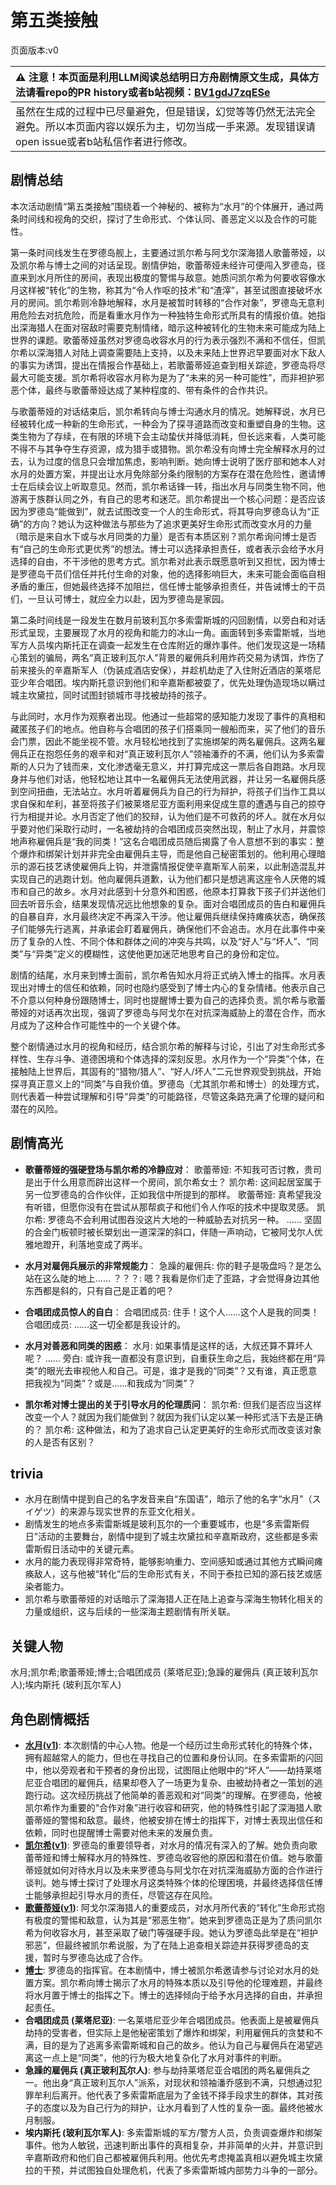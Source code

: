 # 第五类接触
页面版本:v0
 

| :warning: 注意！本页面是利用LLM阅读总结明日方舟剧情原文生成，具体方法请看repo的PR history或者b站视频：[BV1gdJ7zqESe](https://www.bilibili.com/video/BV1gdJ7zqESe/)         |
|:----------------------------|
| 虽然在生成的过程中已尽量避免，但是错误，幻觉等等仍然无法完全避免。所以本页面内容以娱乐为主，切勿当成一手来源。发现错误请open issue或者b站私信作者进行修改。|



## 剧情总结
本次活动剧情“第五类接触”围绕着一个神秘的、被称为“水月”的个体展开，通过两条时间线和视角的交织，探讨了生命形式、个体认同、善恶定义以及合作的可能性。

第一条时间线发生在罗德岛舰上，主要通过凯尔希与阿戈尔深海猎人歌蕾蒂娅，以及凯尔希与博士之间的对话呈现。剧情伊始，歌蕾蒂娅未经许可便闯入罗德岛，径直来到水月所住的房间，表现出极度的警惕与敌意。她质问凯尔希为何要收容像水月这样被“转化”的生物，称其为“令人作呕的技术”和“渣滓”，甚至试图直接破坏水月的房间。凯尔希则冷静地解释，水月是被暂时转移的“合作对象”，罗德岛无意利用危险去对抗危险，而是看重水月作为一种独特生命形式所具有的情报价值。她指出深海猎人在面对宿敌时需要克制情绪，暗示这种被转化的生物未来可能成为陆上世界的课题。歌蕾蒂娅虽然对罗德岛收容水月的行为表示强烈不满和不信任，但凯尔希以深海猎人对陆上调查需要陆上支持，以及未来陆上世界迟早要面对水下敌人的事实为诱饵，提出在情报合作基础上，若歌蕾蒂娅追查到相关踪迹，罗德岛将尽最大可能支援。凯尔希将收容水月称为是为了“未来的另一种可能性”，而非袒护邪恶个体，最终与歌蕾蒂娅达成了某种程度的、带有条件的合作共识。

与歌蕾蒂娅的对话结束后，凯尔希转向与博士沟通水月的情况。她解释说，水月已经被转化成一种新的生命形式，一种会为了探寻道路而改变和重塑自身的生物。这类生物为了存续，在有限的环境下会主动蛰伏并降低消耗，但长远来看，人类可能不得不与其争夺生存资源，成为猎手或猎物。凯尔希没有向博士完全解释水月的过去，认为过度的信息只会增加焦虑，影响判断。她向博士说明了医疗部和她本人对水月的处置方案，并提出让水月免除部分条约限制的方案存在潜在危险性，邀请博士在后续会议上听取意见。然而，凯尔希话锋一转，指出水月与同类生物不同，他游离于族群认同之外，有自己的思考和迷茫。凯尔希提出一个核心问题：是否应该因为罗德岛“能做到”，就去试图改变一个人的生命形式，将其导向罗德岛认为“正确”的方向？她认为这种做法与那些为了追求更美好生命形式而改变水月的力量（暗示是来自水下或与水月同类的力量）是否有本质区别？凯尔希询问博士是否有“自己的生命形式更优秀”的想法。博士可以选择承担责任，或者表示会给予水月选择的自由，不干涉他的思考方式。凯尔希对此表示既愿意听到又担忧，因为博士是罗德岛干员们信任并托付生命的对象，他的选择影响巨大，未来可能会面临自相矛盾的重压，但她最终选择不加阻拦，信任博士能够承担责任，并告诫博士的干员们，一旦认可博士，就应全力以赴，因为罗德岛是家园。

第二条时间线是一段发生在数月前玻利瓦尔多索雷斯城的闪回剧情，以旁白和对话形式呈现，主要展现了水月的视角和能力的冰山一角。画面转到多索雷斯城，当地军方人员埃内斯托正在调查一起发生在仓库附近的爆炸事件。他们发现这是一场精心策划的骗局，两名“真正玻利瓦尔人”背景的雇佣兵利用炸药交易为诱饵，炸伤了前来接头的辛嘉斯军人（伪装成酒店安保），并趁机劫走了入住附近酒店的莱塔尼亚少年合唱团。埃内斯托意识到他们和辛嘉斯都被耍了，优先处理伪造现场以瞒过城主坎黛拉，同时试图封锁城市寻找被劫持的孩子。

与此同时，水月作为观察者出现。他通过一些超常的感知能力发现了事件的真相和藏匿孩子们的地点。他自称与合唱团的孩子们搭乘同一艘船而来，买了他们的音乐会门票，因此不能坐视不管。水月轻松地找到了实施绑架的两名雇佣兵。这两名雇佣兵正在抱怨任务的艰辛和对“真正玻利瓦尔人”领袖潘乔的不满，他们认为多索雷斯的人只为了钱而来，文化渗透毫无意义，并打算完成这一票后各自跑路。水月现身并与他们对话，他轻松地让其中一名雇佣兵无法使用武器，并让另一名雇佣兵感到空间扭曲，无法站立。水月听着雇佣兵为自己的行为辩护，将孩子们当作工具以求自保和牟利，甚至将孩子们被莱塔尼亚方面利用来促成生意的遭遇与自己的掠夺行为相提并论。水月否定了他们的狡辩，认为他们是不可救药的坏人。就在水月似乎要对他们采取行动时，一名被劫持的合唱团成员突然出现，制止了水月，并震惊地声称雇佣兵是“我的同类！”这名合唱团成员随后揭露了令人意想不到的事实：整个爆炸和绑架计划并非完全由雇佣兵主导，而是他自己秘密策划的。他利用心理暗示的源石技艺诱使雇佣兵上钩，并泄露情报促使辛嘉斯军人前来，以此制造混乱并实现自己的逃跑计划。他向雇佣兵道歉，认为他们都只是想逃离这座令人厌倦的城市和自己的故乡。水月对此感到十分意外和困惑，他原本打算救下孩子们并送他们回去听音乐会，结果发现情况远比他想象的复杂。面对合唱团成员的告白和雇佣兵的自暴自弃，水月最终决定不再深入干涉。他让雇佣兵继续保持瘫痪状态，确保孩子们能够先行逃离，并承诺会盯着雇佣兵，确保他们不会追击。水月在此事件中亲历了复杂的人性、不同个体和群体之间的冲突与共鸣，以及“好人”与“坏人”、“同类”与“异类”定义的模糊性，这使他更加迷茫地思考自己的身份和定位。

剧情的结尾，水月来到博士面前，凯尔希告知水月将正式纳入博士的指挥。水月表现出对博士的信任和依赖，同时也隐约感受到了博士内心的复杂情绪。他表示自己不介意以何种身份跟随博士，同时也提醒博士要为自己的选择负责。凯尔希与歌蕾蒂娅的对话再次出现，强调了罗德岛与阿戈尔在对抗深海威胁上的潜在合作，而水月成为了这种合作可能性中的一个关键个体。

整个剧情通过水月的视角和经历，结合凯尔希的解释与讨论，引出了对生命形式多样性、生存斗争、道德困境和个体选择的深刻反思。水月作为一个“异类”个体，在接触陆上世界后，其固有的“猎物/猎人”、“好人/坏人”二元世界观受到挑战，开始探寻真正意义上的“同类”与自我价值。罗德岛（尤其凯尔希和博士）的处理方式，则代表着一种尝试理解和引导“异类”的可能路径，尽管这条路充满了伦理的疑问和潜在的风险。
## 剧情高光
*   **歌蕾蒂娅的强硬登场与凯尔希的冷静应对**：
    歌蕾蒂娅: 不知我可否讨教，贵司是出于什么用意而辟出这样一个房间，凯尔希女士？
    凯尔希: 这间起居室属于另一位罗德岛的合作伙伴，正如我信中所提到的那样。
    歌蕾蒂娅: 真希望我没有听错，但愿你没有在尝试从那帮疯子和他们令人作呕的技术中提取灵感。
    凯尔希: 罗德岛不会利用试图吞没这片大地的一种威胁去对抗另一种。
    ......
    坚固的合金门板顿时被长槊划出一道深深的斜口，伴随一声响动，它被阿戈尔人优雅地蹬开，利落地变成了两半。

*   **水月对雇佣兵展示的非常规能力**：
    急躁的雇佣兵: 你的鞋子是吸盘吗？是怎么站在这么陡的地上......
    ？？？: 嗯？我看是你们走了歪路，才会觉得身边其他东西都是斜的，只有自己是正着的吧？

*   **合唱团成员惊人的自白**：
    合唱团成员: 住手！这个人......这个人是我的同类！
    合唱团成员: ......这一切全都是我设计的。

*   **水月对善恶和同类的困惑**：
    水月: 如果事情是这样的话，大叔还算不算坏人呢？
    ......
    旁白: 或许我一直都没有意识到，自重获生命之后，我始终都在用“异类”的眼光去审视他人和自己。可是，谁才是我的“同类”？又有谁，真正愿意把我视为“同类”？或是......和我成为“同类”？

*   **凯尔希对博士提出的关于引导水月的伦理质问**：
    凯尔希: 但我们是否应当这样改变一个人？就因为我们能做到？就因为我们认定以某一种形式活下去是正确的？
    凯尔希: 这种做法，和为了追求自己认定更美好的生命形式而改变该对象的人是否有区别？
## trivia
*   水月在剧情中提到自己的名字发音来自“东国语”，暗示了他的名字“水月”（スイゲツ）的来源与现实世界的东亚文化相关。
*   剧情发生的地点多索雷斯城是玻利瓦尔的一个重要城市，也是“多索雷斯假日”活动的主要舞台，剧情中提到了城主坎黛拉和辛嘉斯政府，这些都是多索雷斯假日活动中的关键元素。
*   水月的能力表现得非常奇特，能够影响重力、空间感知或通过其他方式瞬间瘫痪敌人，这与他被“转化”后的生命形式有关，不同于泰拉已知的源石技艺或感染者能力。
*   凯尔希与歌蕾蒂娅的对话暗示了深海猎人正在陆上追查与深海生物转化相关的力量或组织，这与后续的一些深海主题剧情有所关联。
## 关键人物
水月;凯尔希;歌蕾蒂娅;博士;合唱团成员 (莱塔尼亚);急躁的雇佣兵 (真正玻利瓦尔人);埃内斯托 (玻利瓦尔军人)
## 角色剧情概括
-   **[水月](../char_v3/char_437_mizuki.md)([v1](../chars/char_437_mizuki.md))**: 本次剧情的中心人物。他是一个经历过生命形式转化的特殊个体，拥有超越常人的能力，但也在寻找自己的位置和身份认同。在多索雷斯的闪回中，他以旁观者和干预者的身份出现，试图阻止他眼中的“坏人”——劫持莱塔尼亚合唱团的雇佣兵，结果却卷入了一场更为复杂、由被劫持者之一策划的逃跑行动。这次经历挑战了他简单的善恶观和对“同类”的理解。在罗德岛，他被凯尔希作为重要的“合作对象”进行收容和研究，他的特殊性引起了深海猎人歌蕾蒂娅的警惕和敌意。最终，他被安排在博士的指挥下，对博士表现出信任和依赖，同时也提醒博士需要对他未来的发展负责。
-   **[凯尔希](../char_v3/char_003_kalts.md)([v1](../chars/char_003_kalts.md))**: 罗德岛的重要领导者，对水月的情况有深入的了解。她负责向歌蕾蒂娅和博士解释水月的特殊性、罗德岛收容他的原因和潜在价值。她与歌蕾蒂娅就如何对待水月以及未来罗德岛与阿戈尔在对抗深海威胁方面的合作进行谈判。她与博士探讨了处理水月这类特殊个体的伦理困境，并最终选择信任博士能够承担起引导水月的责任，尽管这存在风险。
-   **[歌蕾蒂娅](../char_v3/char_474_glady.md)([v1](../chars/char_474_glady.md))**: 阿戈尔深海猎人的重要成员，对水月所代表的“转化”生命形式抱有极度的警惕和敌意，认为其是“邪恶生物”。她来到罗德岛正是为了质问凯尔希为何收容水月，甚至采取了破门等强硬手段。她认为罗德岛此举是在“袒护邪恶”，但最终被凯尔希说服，为了在陆上追查相关踪迹并获得罗德岛的支援，暂时与罗德岛达成了合作。
-   **[博士](../char_v3/extended_char_bo_shi.md)**: 罗德岛的指挥官。在本剧情中，博士被凯尔希邀请参与讨论对水月的处置方案。凯尔希向博士揭示了水月的特殊本质以及引导他的伦理难题，并最终将水月置于博士的指挥之下。博士的选择倾向于给予水月选择的自由，并承担起责任。
-   **合唱团成员 (莱塔尼亚)**: 一名莱塔尼亚少年合唱团成员。他表面上是被雇佣兵劫持的受害者，但实际上是他秘密策划了爆炸和绑架，利用雇佣兵的贪婪和不满，目的是为了逃离多索雷斯城和自己的故乡。他认为自己与雇佣兵在渴望逃离这一点上是“同类”，他的行为极大地复杂化了水月对事件的判断。
-   **急躁的雇佣兵 (真正玻利瓦尔人)**: 参与劫持莱塔尼亚合唱团的两名雇佣兵之一。他出身“真正玻利瓦尔人”派系，对现状和领袖潘乔感到不满，只想通过犯罪牟利后离开。他代表了多索雷斯底层为了金钱不择手段求生的群体，其对孩子的态度以及为自己行为的辩护，让水月看到了人性的复杂一面。最终他被水月制服。
-   **埃内斯托 (玻利瓦尔军人)**: 多索雷斯城的军方/警方人员，负责调查爆炸和绑架事件。他为人敏锐，迅速判断出事件的真相复杂，并非简单的火并，并意识到辛嘉斯政府和他们自己都被雇佣兵利用。他优先考虑掩盖真相以避免城主坎黛拉的干预，并试图独自处理危机，代表了多索雷斯城内部势力斗争的一部分。